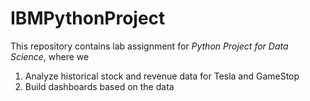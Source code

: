 # IBMPythonProject
This repository contains lab assignment for *Python Project for Data Science*, where we
1. Analyze historical stock and revenue data for Tesla and GameStop
2. Build dashboards based on the data 
